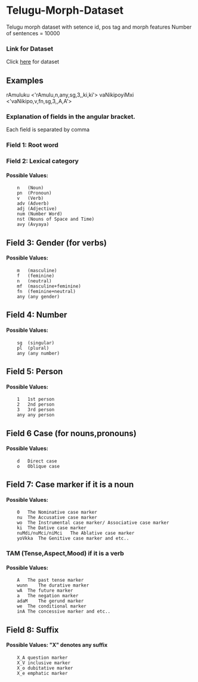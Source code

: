 # Telugu-Morph-Dataset
Telugu morph dataset with setence id, pos tag and morph features 
Number of sentences = 10000

### Link for Dataset
Click [here](https://github.com/parameshkrishnaa/Telugu-Morph-Dataset/10000-sentences.tsv) for dataset


## Examples
rAmuluku &lt;'rAmulu,n,any,sg,3,,ki,ki'&gt; 
vaNikipoyiMxi 	&lt;'vaNikipo,v,fn,sg,3,,A,A'&gt; 

### Explanation of fields in the angular bracket. 
Each field is separated by comma  

### Field 1:	Root word		
### Field 2:	Lexical category		
#### Possible	Values: 	
		n	(Noun)
		pn	(Pronoun)
		v	(Verb)
		adv	(Adverb)
		adj	(Adjective)
		num	(Number Word)
		nst	(Nouns of Space and Time)
		avy	(Avyaya)
## Field 3:	Gender	(for verbs)	
#### Possible Values: 	
		m	(masculine)
		f	(feminine)
		n	(neutral)
		mf	(masculine+feminine)
		fn	(feminine+neutral)
		any	(any gender)
## Field 4:	Number	 	
#### Possible Values: 	
		sg	(singular)
		pl	(plural)
		any	(any number)
## Field 5:	Person		
#### Possible Values:	
		1	1st person
		2	2nd person
		3	3rd person
		any	any person
## Field 6	Case	(for nouns,pronouns)	
#### Possible Values:	
		d	Direct case
		o	Oblique case
			
			
## Field 7: 	Case marker if it is a noun		
#### Possible Values:	
		0	The Nominative case marker
		nu	The Accusative case marker
		wo	The Instrumental case marker/ Associative case marker
		ki	The Dative case marker
		nuMdi/nuMci/niMci	The Ablative case marker
		yoVkka	The Genitive case marker and etc..
		 			 	
###	TAM (Tense,Aspect,Mood) if it is a verb	 	
#### Possible Values:	
		A	The past tense marker
		wunn	The durative marker
		wA	The future marker
		a 	The negation marker
		adaM	The gerund marker
		we	The conditional marker
		inA	The concessive marker and etc..
## Field 8:	Suffix	 	 
#### Possible Values: "X" denotes any suffix
		X_A	question marker
		X_V	inclusive marker
		X_o	dubitative marker
		X_e	emphatic marker
